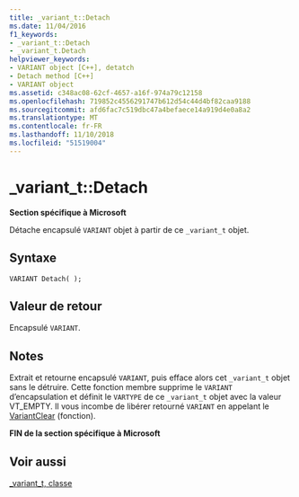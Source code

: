 ```yaml
---
title: _variant_t::Detach
ms.date: 11/04/2016
f1_keywords:
- _variant_t::Detach
- _variant_t.Detach
helpviewer_keywords:
- VARIANT object [C++], detatch
- Detach method [C++]
- VARIANT object
ms.assetid: c348ac08-62cf-4657-a16f-974a79c12158
ms.openlocfilehash: 719852c4556291747b612d54c44d4bf82caa9188
ms.sourcegitcommit: afd6fac7c519dbc47a4befaece14a919d4e0a8a2
ms.translationtype: MT
ms.contentlocale: fr-FR
ms.lasthandoff: 11/10/2018
ms.locfileid: "51519004"
---
```

# <a name="varianttdetach"></a>_variant_t::Detach

**Section spécifique à Microsoft**

Détache encapsulé `VARIANT` objet à partir de ce `_variant_t` objet.

## <a name="syntax"></a>Syntaxe

```
VARIANT Detach( );
```

## <a name="return-value"></a>Valeur de retour

Encapsulé `VARIANT`.

## <a name="remarks"></a>Notes

Extrait et retourne encapsulé `VARIANT`, puis efface alors cet `_variant_t` objet sans le détruire. Cette fonction membre supprime le `VARIANT` d’encapsulation et définit le `VARTYPE` de ce `_variant_t` objet avec la valeur VT_EMPTY. Il vous incombe de libérer retourné `VARIANT` en appelant le [VariantClear](/windows/desktop/api/oleauto/nf-oleauto-variantclear) (fonction).

**FIN de la section spécifique à Microsoft**

## <a name="see-also"></a>Voir aussi

[_variant_t, classe](../cpp/variant-t-class.md)